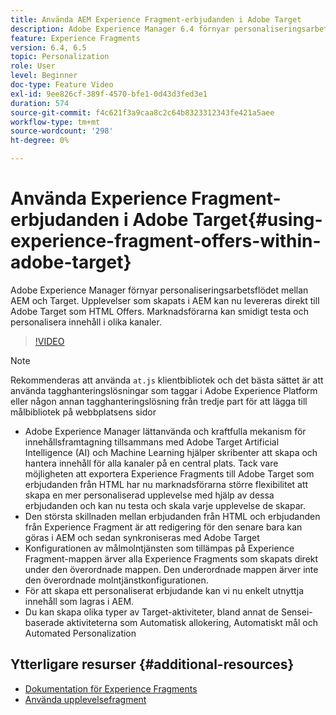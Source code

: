 ```yaml
---
title: Använda AEM Experience Fragment-erbjudanden i Adobe Target
description: Adobe Experience Manager 6.4 förnyar personaliseringsarbetsflödet mellan AEM och Target. Upplevelser som skapats i AEM kan nu levereras direkt till Adobe Target som HTML Offers. Marknadsförarna kan smidigt testa och personalisera innehåll i olika kanaler.
feature: Experience Fragments
version: 6.4, 6.5
topic: Personalization
role: User
level: Beginner
doc-type: Feature Video
exl-id: 9ee826cf-389f-4570-bfe1-0d43d3fed3e1
duration: 574
source-git-commit: f4c621f3a9caa8c2c64b8323312343fe421a5aee
workflow-type: tm+mt
source-wordcount: '298'
ht-degree: 0%

---
```


# Använda Experience Fragment-erbjudanden i Adobe Target{#using-experience-fragment-offers-within-adobe-target}

Adobe Experience Manager förnyar personaliseringsarbetsflödet mellan AEM och Target. Upplevelser som skapats i AEM kan nu levereras direkt till Adobe Target som HTML Offers. Marknadsförarna kan smidigt testa och personalisera innehåll i olika kanaler.

>[!VIDEO](https://video.tv.adobe.com/v/22383?quality=12&learn=on)

>[!NOTE]
>
>Rekommenderas att använda `at.js` klientbibliotek och det bästa sättet är att använda tagghanteringslösningar som taggar i Adobe Experience Platform eller någon annan tagghanteringslösning från tredje part för att lägga till målbibliotek på webbplatsens sidor


* Adobe Experience Manager lättanvända och kraftfulla mekanism för innehållsframtagning tillsammans med Adobe Target Artificial Intelligence (AI) och Machine Learning hjälper skribenter att skapa och hantera innehåll för alla kanaler på en central plats. Tack vare möjligheten att exportera Experience Fragments till Adobe Target som erbjudanden från HTML har nu marknadsförarna större flexibilitet att skapa en mer personaliserad upplevelse med hjälp av dessa erbjudanden och kan nu testa och skala varje upplevelse de skapar.
* Den största skillnaden mellan erbjudanden från HTML och erbjudanden från Experience Fragment är att redigering för den senare bara kan göras i AEM och sedan synkroniseras med Adobe Target
* Konfigurationen av målmolntjänsten som tillämpas på Experience Fragment-mappen ärver alla Experience Fragments som skapats direkt under den överordnade mappen. Den underordnade mappen ärver inte den överordnade molntjänstkonfigurationen.
* För att skapa ett personaliserat erbjudande kan vi nu enkelt utnyttja innehåll som lagras i AEM.
* Du kan skapa olika typer av Target-aktiviteter, bland annat de Sensei-baserade aktiviteterna som Automatisk allokering, Automatiskt mål och Automated Personalization

## Ytterligare resurser {#additional-resources}

* [Dokumentation för Experience Fragments](https://experienceleague.adobe.com/docs/experience-manager-65/authoring/authoring/experience-fragments.html)
* [Använda upplevelsefragment](/help/sites/experience-fragments/experience-fragments-feature-video-use.md)
